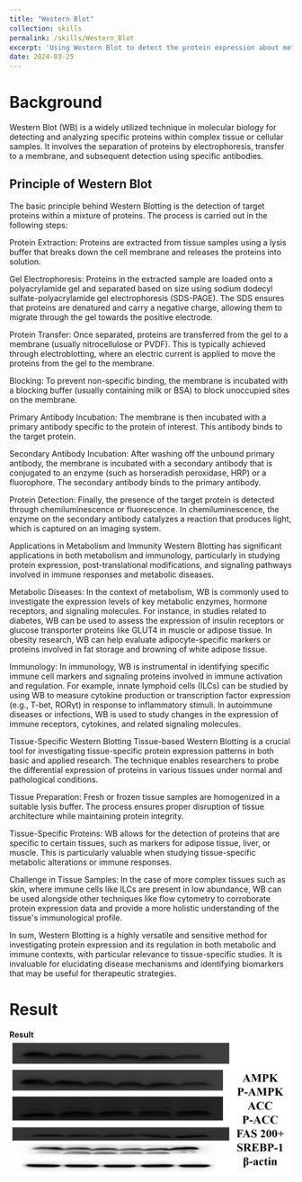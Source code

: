 ```yaml
---
title: "Western Blot"
collection: skills
permalink: /skills/Western_Blot
excerpt: 'Using Western Blot to detect the protein expression about metabolism.  <br/><img src="/images/WB.png">'
date: 2024-03-25
---
```


Background
======
Western Blot (WB) is a widely utilized technique in molecular biology for detecting and analyzing specific proteins within complex tissue or cellular samples. It involves the separation of proteins by electrophoresis, transfer to a membrane, and subsequent detection using specific antibodies.

## Principle of Western Blot
The basic principle behind Western Blotting is the detection of target proteins within a mixture of proteins. The process is carried out in the following steps:

Protein Extraction: Proteins are extracted from tissue samples using a lysis buffer that breaks down the cell membrane and releases the proteins into solution.

Gel Electrophoresis: Proteins in the extracted sample are loaded onto a polyacrylamide gel and separated based on size using sodium dodecyl sulfate-polyacrylamide gel electrophoresis (SDS-PAGE). The SDS ensures that proteins are denatured and carry a negative charge, allowing them to migrate through the gel towards the positive electrode.

Protein Transfer: Once separated, proteins are transferred from the gel to a membrane (usually nitrocellulose or PVDF). This is typically achieved through electroblotting, where an electric current is applied to move the proteins from the gel to the membrane.

Blocking: To prevent non-specific binding, the membrane is incubated with a blocking buffer (usually containing milk or BSA) to block unoccupied sites on the membrane.

Primary Antibody Incubation: The membrane is then incubated with a primary antibody specific to the protein of interest. This antibody binds to the target protein.

Secondary Antibody Incubation: After washing off the unbound primary antibody, the membrane is incubated with a secondary antibody that is conjugated to an enzyme (such as horseradish peroxidase, HRP) or a fluorophore. The secondary antibody binds to the primary antibody.

Protein Detection: Finally, the presence of the target protein is detected through chemiluminescence or fluorescence. In chemiluminescence, the enzyme on the secondary antibody catalyzes a reaction that produces light, which is captured on an imaging system.

Applications in Metabolism and Immunity
Western Blotting has significant applications in both metabolism and immunology, particularly in studying protein expression, post-translational modifications, and signaling pathways involved in immune responses and metabolic diseases.

Metabolic Diseases:
In the context of metabolism, WB is commonly used to investigate the expression levels of key metabolic enzymes, hormone receptors, and signaling molecules. For instance, in studies related to diabetes, WB can be used to assess the expression of insulin receptors or glucose transporter proteins like GLUT4 in muscle or adipose tissue. In obesity research, WB can help evaluate adipocyte-specific markers or proteins involved in fat storage and browning of white adipose tissue.

Immunology:
In immunology, WB is instrumental in identifying specific immune cell markers and signaling proteins involved in immune activation and regulation. For example, innate lymphoid cells (ILCs) can be studied by using WB to measure cytokine production or transcription factor expression (e.g., T-bet, RORγt) in response to inflammatory stimuli. In autoimmune diseases or infections, WB is used to study changes in the expression of immune receptors, cytokines, and related signaling molecules.

Tissue-Specific Western Blotting
Tissue-based Western Blotting is a crucial tool for investigating tissue-specific protein expression patterns in both basic and applied research. The technique enables researchers to probe the differential expression of proteins in various tissues under normal and pathological conditions.

Tissue Preparation: Fresh or frozen tissue samples are homogenized in a suitable lysis buffer. The process ensures proper disruption of tissue architecture while maintaining protein integrity.

Tissue-Specific Proteins: WB allows for the detection of proteins that are specific to certain tissues, such as markers for adipose tissue, liver, or muscle. This is particularly valuable when studying tissue-specific metabolic alterations or immune responses.

Challenge in Tissue Samples: In the case of more complex tissues such as skin, where immune cells like ILCs are present in low abundance, WB can be used alongside other techniques like flow cytometry to corroborate protein expression data and provide a more holistic understanding of the tissue's immunological profile.

In sum, Western Blotting is a highly versatile and sensitive method for investigating protein expression and its regulation in both metabolic and immune contexts, with particular relevance to tissue-specific studies. It is invaluable for elucidating disease mechanisms and identifying biomarkers that may be useful for therapeutic strategies.


Result
======
**Result**<br><img src="/images/WB.png"><br>


